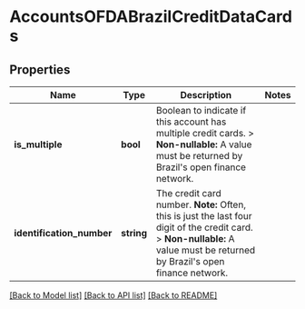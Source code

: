 # AccountsOFDABrazilCreditDataCards

## Properties
Name | Type | Description | Notes
------------ | ------------- | ------------- | -------------
**is_multiple** | **bool** | Boolean to indicate if this account has multiple credit cards.  &gt; **Non-nullable:** A value must be returned by Brazil&#x27;s open finance network. | 
**identification_number** | **string** | The credit card number.  **Note:** Often, this is just the last four digit of the credit card.  &gt; **Non-nullable:** A value must be returned by Brazil&#x27;s open finance network. | 

[[Back to Model list]](../../README.md#documentation-for-models) [[Back to API list]](../../README.md#documentation-for-api-endpoints) [[Back to README]](../../README.md)

